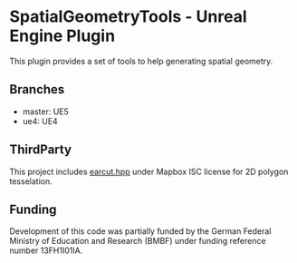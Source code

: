 # SpatialGeometryTools - Unreal Engine Plugin

This plugin provides a set of tools to help generating spatial geometry.

## Branches
* master: UE5
* ue4: UE4

## ThirdParty
This project includes [earcut.hpp](https://github.com/mapbox/earcut.hpp) under Mapbox ISC license for 2D polygon tesselation.

## Funding
Development of this code was partially funded by the German Federal Ministry of Education and Research (BMBF) under funding reference number 13FH1I01IA.

